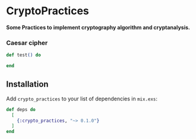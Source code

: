# CryptoPractices

**Some Practices to implement cryptography algorithm and cryptanalysis.**

### Caesar cipher
```elixir
def test() do

end
```

## Installation
Add `crypto_practices` to your list of dependencies in `mix.exs`:

```elixir
def deps do
  [
    {:crypto_practices, "~> 0.1.0"}
  ]
end
```

